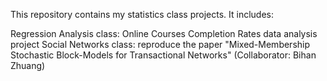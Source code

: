 This repository contains my statistics class projects. It includes:

Regression Analysis class: Online Courses Completion Rates data analysis project
Social Networks class: reproduce the paper "Mixed-Membership Stochastic Block-Models for Transactional Networks" (Collaborator: Bihan Zhuang)
